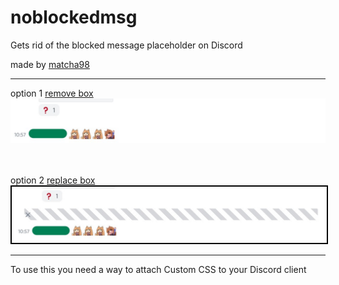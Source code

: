 # noblockedmsg
Gets rid of the blocked message placeholder on Discord

made by [matcha98](https://www.github.com/matcha98qx)

----

option 1 [remove box](REMOVE.css)
![rmb](REMOVE.png)

　

option 2 [replace box](ALT_REPLACE.css)
<img src="REPLACE.png" style="border: 2px solid black;" />

----
To use this you need a way to attach Custom CSS to your Discord client
